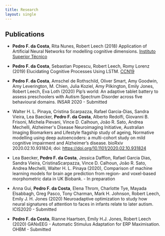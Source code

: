 ```yaml
---
title: Research
layout: single
---
```


## Publications

* **Pedro F. da Costa**, Rita Nunes, Robert Leech (2018) Application of Artificial Neural Networks for modelling cognitive dimensions. [Instituto Superior Técnico](https://fenix.tecnico.ulisboa.pt/departamentos/deg/dissertacao/1409728525632094)

* **Pedro F. da Costa**, Sebastian Popescu, Robert Leech, Romy Lorenz (2019) Elucidating Cognitive Processes Using LSTM. [CCN19](https://ccneuro.org/2019/proceedings/0000272.pdf)

* **Pedro F. da Costa**, Amschel de Rothschild, Oliver Smart, Amy Goodwin, Amy Leverington, M. Chien, Julia Koziel, Amy Pilkington, Emily Jones, Robert Leech, Eva Loth (2020) Pip’s world: An adaptive tablet battery to assess preschoolers with Autism Spectrum Disorder across five behavioural domains. INSAR 2020 - Submitted

* Walter H. L. Pinaya, Cristina Scarpazza, Rafael Garcia-Dias, Sandra Vieira, Lea Baecker, **Pedro F. da Costa**, Alberto Redolfi, Giovanni B. Frisoni, Michela Pievani, Vince D. Calhoun, João R. Sato, Andrea Mechelli, Alzheimer's Disease Neuroimaging Initiative, Australian Imaging Biomarkers and Lifestyle flagship study of ageing, Normative modelling using deep autoencoders: a multi-cohort study on mild cognitive impairment and Alzheimer’s disease.
bioRxiv 2020.02.10.931824; doi: https://doi.org/10.1101/2020.02.10.931824

* Lea Baecker, **Pedro F. da Costa**, Jessica Dafflon, Rafael Garcia Dias, Sandra Vieira, CristinaScarpazza, Vince D. Calhoun, João R. Sato, Andrea Mechelli, Walter H. L. Pinaya (2020), Comparison of machine learning models for brain age prediction from region- and voxel-based morphometric data in UK Biobank. - In preparation

* Anna Gui, **Pedro F. da Costa**, Elena Throm, Charlotte Tye, Mayada Elsabbagh, Greg Pasco, Tony Charman, Mark H. Johnson, Robert Leech, Emily J. H. Jones (2020) Neuroadaptive optimization to study how neural signatures of attention to faces in infants relate to later autism. ICIS2020 - Submitted

* **Pedro F. da Costa**, Rianne Haartsen, Emily H.J. Jones, Robert Leech (2020) GANxEEG - Automatic Stimulus Adaptation for ERP Maximisation. OHBM - Submitted




